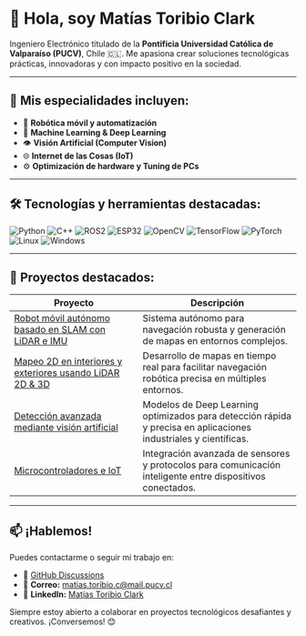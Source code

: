 # 👋 Hola, soy Matías Toribio Clark

Ingeniero Electrónico titulado de la **Pontificia Universidad Católica de Valparaíso (PUCV)**, Chile 🇨🇱. Me apasiona crear soluciones tecnológicas prácticas, innovadoras y con impacto positivo en la sociedad.

---

## 🚀 Mis especialidades incluyen:

- 🤖 **Robótica móvil y automatización**
- 🧠 **Machine Learning & Deep Learning**
- 👁️ **Visión Artificial (Computer Vision)**
- 🌐 **Internet de las Cosas (IoT)**
- ⚙️ **Optimización de hardware y Tuning de PCs**

---

## 🛠️ Tecnologías y herramientas destacadas:

![Python](https://img.shields.io/badge/Python-3776AB?style=flat-square&logo=python&logoColor=white)
![C++](https://img.shields.io/badge/C%2B%2B-00599C?style=flat-square&logo=c%2B%2B&logoColor=white)
![ROS2](https://img.shields.io/badge/ROS2-22314E?style=flat-square&logo=ros&logoColor=white)
![ESP32](https://img.shields.io/badge/ESP32-E7352C?style=flat-square&logo=espressif&logoColor=white)
![OpenCV](https://img.shields.io/badge/OpenCV-5C3EE8?style=flat-square&logo=opencv&logoColor=white)
![TensorFlow](https://img.shields.io/badge/TensorFlow-FF6F00?style=flat-square&logo=tensorflow&logoColor=white)
![PyTorch](https://img.shields.io/badge/PyTorch-EE4C2C?style=flat-square&logo=pytorch&logoColor=white)
![Linux](https://img.shields.io/badge/Linux-FCC624?style=flat-square&logo=linux&logoColor=black)
![Windows](https://img.shields.io/badge/Windows-0078D6?style=flat-square&logo=windows&logoColor=white)

---

## 🌟 Proyectos destacados:

| Proyecto | Descripción |
| -------- | ----------- |
| [Robot móvil autónomo basado en SLAM con LiDAR e IMU](#) | Sistema autónomo para navegación robusta y generación de mapas en entornos complejos. |
| [Mapeo 2D en interiores y exteriores usando LiDAR 2D & 3D](#) | Desarrollo de mapas en tiempo real para facilitar navegación robótica precisa en múltiples entornos. |
| [Detección avanzada mediante visión artificial](#) | Modelos de Deep Learning optimizados para detección rápida y precisa en aplicaciones industriales y científicas. |
| [Microcontroladores e IoT](#) | Integración avanzada de sensores y protocolos para comunicación inteligente entre dispositivos conectados. |

---

## 📫 ¡Hablemos!

Puedes contactarme o seguir mi trabajo en:

- 💬 [GitHub Discussions](https://github.com/Matizinho-AI)
- 📧 **Correo:** [matias.toribio.c@mail.pucv.cl](mailto:matias.toribio.c@mail.pucv.cl)
- 🔗 **LinkedIn:** [Matías Toribio Clark](https://www.linkedin.com/in/matiastoribioclark/)

Siempre estoy abierto a colaborar en proyectos tecnológicos desafiantes y creativos. ¡Conversemos! 😊
